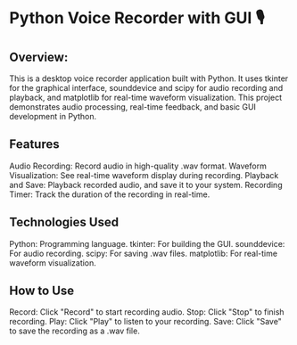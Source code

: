 
# Python Voice Recorder with GUI 🎙️
## Overview:
This is a desktop voice recorder application built with Python. It uses tkinter for the graphical interface, sounddevice and scipy for audio recording and playback, and matplotlib for real-time waveform visualization. This project demonstrates audio processing, real-time feedback, and basic GUI development in Python.

## Features
Audio Recording: Record audio in high-quality .wav format.
Waveform Visualization: See real-time waveform display during recording.
Playback and Save: Playback recorded audio, and save it to your system.
Recording Timer: Track the duration of the recording in real-time.
## Technologies Used
Python: Programming language.
tkinter: For building the GUI.
sounddevice: For audio recording.
scipy: For saving .wav files.
matplotlib: For real-time waveform visualization.
## How to Use
Record: Click "Record" to start recording audio.
Stop: Click "Stop" to finish recording.
Play: Click "Play" to listen to your recording.
Save: Click "Save" to save the recording as a .wav file.
